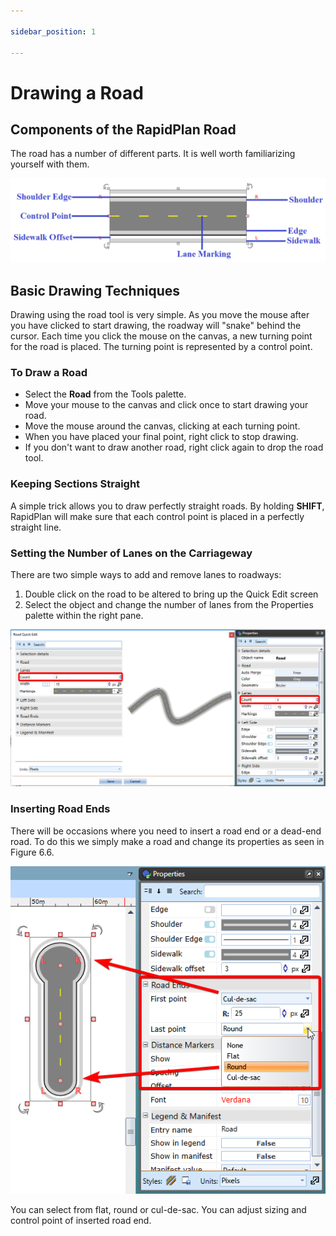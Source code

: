 ```yaml
---

sidebar_position: 1

---
```

# Drawing a Road

## Components of the RapidPlan Road 

The road has a number of different parts. It is well worth familiarizing yourself with them.

![Road_components](./assets/Road_components.png)

## Basic Drawing Techniques

Drawing using the road tool is very simple. As you move the mouse after you have clicked to start drawing, the roadway will "snake" behind the cursor. Each time you click the mouse on the canvas, a new turning point for the road is placed. The turning point is represented by a control point.

### To Draw a Road

 - Select the **Road** from the Tools palette.
 - Move your mouse to the canvas and click once to start drawing your road.
 - Move the mouse around the canvas, clicking at each turning point.
 - When you have placed your final point, right click to stop drawing.
 - If you don't want to draw another road, right click again to drop the road tool.

 ### Keeping Sections Straight

A simple trick allows you to draw perfectly straight roads. By holding **SHIFT**, RapidPlan will make sure that each control point is placed in a perfectly straight line.

### Setting the Number of Lanes on the Carriageway

There are two simple ways to add and remove lanes to roadways:

1. Double click on the road to be altered to bring up the Quick Edit screen 
2. Select the object and change the number of lanes from the Properties palette within the right pane.

![road properties lanes](./assets/Road_Properties_Lanes.png)

### Inserting Road Ends 

There will be occasions where you need to insert a road end or a dead-end road. To do this we simply make a road and change its properties as seen in Figure 6.6.

![Types_of_road_ends](./assets/Types_of_road_ends.png)

You can select from flat, round or cul-de-sac. You can adjust sizing and control point of inserted road end.

